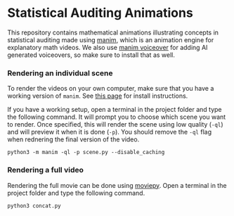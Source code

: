 # Statistical Auditing Animations

This repository contains mathematical animations illustrating concepts in statistical auditing made using [manim](https://github.com/ManimCommunity/manim), which is an animation engine for explanatory math videos. We also use [manim voiceover](https://voiceover.manim.community/en/stable/index.html) for adding AI generated voiceovers, so make sure to install that as well.

### Rendering an individual scene

To render the videos on your own computer, make sure that you have a working version of `manim`. See [this page](https://docs.manim.community/en/stable/installation.html) for install instructions.

If you have a working setup, open a terminal in the project folder and type the following command. It will prompt you to choose which scene you want to render. Once specified, this will render the scene using low quality (`-ql`) and will preview it when it is done (`-p`). You should remove the `-ql` flag when rednering the final version of the video.

```
python3 -m manim -ql -p scene.py --disable_caching
```

### Rendering a full video

Rendering the full movie can be done using [moviepy](https://www.google.com/search?client=safari&rls=en&q=moviepy&ie=UTF-8&oe=UTF-8). Open a terminal in the project folder and type the following command.

```
python3 concat.py
```
